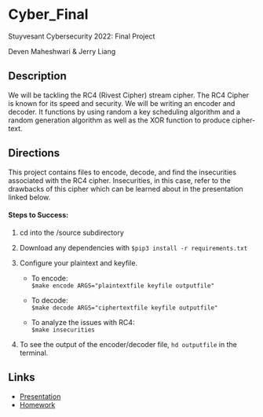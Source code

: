 # Cyber_Final
Stuyvesant Cybersecurity 2022: Final Project

Deven Maheshwari & Jerry Liang

## Description
We will be tackling the RC4 (Rivest Cipher) stream cipher. The RC4 Cipher is known for its speed and security. We will be writing an encoder and decoder. It functions by using random a key scheduling algorithm and a random generation algorithm as well as the XOR function to produce cipher-text.

## Directions
This project contains files to encode, decode, and find the insecurities associated with the RC4 cipher.
Insecurities, in this case, refer to the drawbacks of this cipher which can be learned about in the presentation linked below.

#### Steps to Success:
1. cd into the /source subdirectory
2. Download any dependencies with
```$pip3 install -r requirements.txt```
3. Configure your plaintext and keyfile.
    * To encode:  
    ```$make encode ARGS="plaintextfile keyfile outputfile"```    

    * To decode:   
    ```$make decode ARGS="ciphertextfile keyfile outputfile"```    

    * To analyze the issues with RC4:   
    ```$make insecurities```  
    
4. To see the output of the encoder/decoder file, ```hd outputfile``` in the terminal. 


## Links
* [Presentation](https://github.com/devenmaheshwari/Cyber_Final/blob/main/PRESENTATION.md)  
* [Homework](https://github.com/devenmaheshwari/Cyber_Final/blob/main/HOMEWORK.md)
